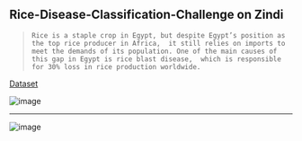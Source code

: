## Rice-Disease-Classification-Challenge on Zindi

>  `Rice is a staple crop in Egypt, but despite Egypt’s position as the top rice producer in Africa, 
  it still relies on imports to meet the demands of its population. One of the main causes of this gap in Egypt is rice blast disease, 
  which is responsible for 30% loss in rice production worldwide.`


[Dataset](https://zindi.africa/competitions/microsoft-rice-disease-classification-challenge)

![image](https://user-images.githubusercontent.com/81787449/173179730-c276e410-f5b4-44c3-81f3-b6717468a72d.png)

----------------------------------------

![image](https://user-images.githubusercontent.com/81787449/173179838-b7607fbf-63ed-418c-ae09-8aebf5a6bef0.png)

